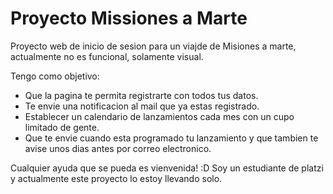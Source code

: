 # Proyecto Missiones a Marte
Proyecto web de inicio de sesion para un viajde de Misiones a marte, actualmente no es funcional, solamente visual. 



Tengo como objetivo: 


* Que la pagina te permita registrarte con todos tus datos.
* Te envie una notificacion al mail que ya estas registrado.
* Establecer un calendario de lanzamientos cada mes con un cupo limitado de gente. 
* Que te envie cuando esta programado tu lanzamiento y que tambien te avise unos dias antes por correo electronico. 

Cualquier ayuda que se pueda es vienvenida! :D
Soy un estudiante de platzi y actualmente este proyecto lo estoy llevando solo. 

